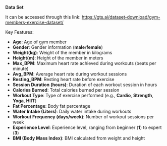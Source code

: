 **Data Set**

It can be accessed through this link: https://gts.ai/dataset-download/gym-members-exercise-dataset/


Key Features:

- **Age**: Age of gym member
- **Gender**: Gender information (**male**/**female**)
- **Weight(kg)**: Weight of the member in kilograms
- **Height(m)**: Height of the member in meters
- **Max_BPM**: Maximum heart rate achieved during workouts (beats per minute)
- **Avg_BPM**: Average heart rate during workout sessions
- **Resting_BPM**: Resting heart rate before exercise
- **Session Duration (hours)**: Duration of each workout session in hours
- **Calories Burned**: Total calories burned per session
- **Workout Type**: Type of exercise performed (e.g., **Cardio**, **Strength**, **Yoga**, **HIIT**)
- **Fat Percentage**: Body fat percentage
- **Water Intake (Liters)**: Daily water intake during workouts
- **Workout Frequency (days/week)**: Number of workout sessions per week
- **Experience Level**: Experience level, ranging from beginner (**1**) to expert (**3**)
- **BMI (Body Mass Index)**: BMI calculated from weight and height

